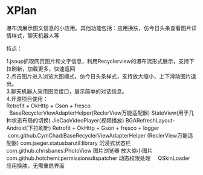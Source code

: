 # XPlan
瀑布流展示图文信息的小应用。其他功能包括：应用换肤，仿今日头条查看图片详情样式，聊天机器人等
  
  特点：
  
  1.jsoup抓取网页图片和文字信息，利用Recyclerview的瀑布流形式展示，支持下拉刷新，加载更多，快速返回    
  2.点击图片进入浏览大图模式，仿今日头条样式，支持放大缩小，上下滑动图片退出。   
  3.聊天机器人采用图灵接口，展示简单的对话信息。         
  4.开源项目使用：  
    Retrofit + OkHttp + Gson + fresco  
    BaseRecyclerViewAdapterHelper(ReclerView万能适配器)
    StateView(用于几种状态布局的切换)
JieCaoVideoPlayer(视频播放)
BGARefreshLayout-Android(下拉刷新)
  Retrofit + OkHttp + Gson + fresco + logger      
      com.github.CymChad:BaseRecyclerViewAdapterHelper (ReclerView万能适配器)
      com.jaeger.statusbarutil:library  沉浸式状态栏
      com.github.chrisbanes:PhotoView  图片浏览器 放大缩小图片
      com.github.hotchemi:permissionsdispatcher  动态权限处理
      QSkinLoader 应用换肤，无需重启界面
